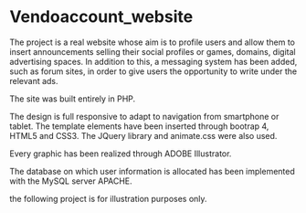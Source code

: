 # Vendoaccount_website

The project is a real website whose aim is to profile users and allow them to insert announcements selling their social profiles or games, domains, digital advertising spaces.
In addition to this, a messaging system has been added, such as forum sites, in order to give users the opportunity to write under the relevant ads.

The site was built entirely in PHP.

The design is full responsive to adapt to navigation from smartphone or tablet. The template elements have been inserted through bootrap 4, HTML5 and CSS3.
The JQuery library and animate.css were also used.

Every graphic has been realized through ADOBE Illustrator.

The database on which user information is allocated has been implemented with the MySQL server APACHE.


the following project is for illustration purposes only.
